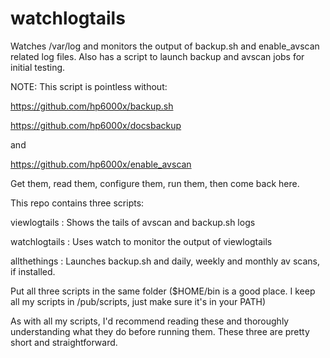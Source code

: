 # watchlogtails
Watches /var/log and monitors the output of backup.sh and enable_avscan related log files. Also has a script to launch backup and avscan jobs for initial testing.

NOTE: This script is pointless without:

  https://github.com/hp6000x/backup.sh
  
  https://github.com/hp6000x/docsbackup
  
and

  https://github.com/hp6000x/enable_avscan
  
Get them, read them, configure them, run them, then come back here.

This repo contains three scripts:

viewlogtails  : Shows the tails of avscan and backup.sh logs

watchlogtails : Uses watch to monitor the output of viewlogtails

allthethings  : Launches backup.sh and daily, weekly and monthly av scans, if installed.


Put all three scripts in the same folder ($HOME/bin is a good place. I keep all my scripts in /pub/scripts, just make sure it's in your PATH)

As with all my scripts, I'd recommend reading these and thoroughly understanding what they do before running them. These three are pretty short and straightforward.
